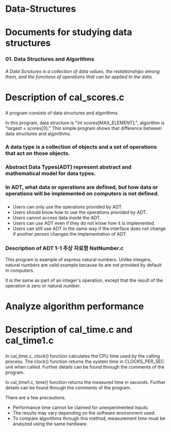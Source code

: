 # Data-Structures
# Documents for studying data structures

### 01. Data Structures and Algorithms

###### A Data Scrutures is a collection of data values, the realationships among them, and the functions of operations that can be applied to the data.

### 
# Description of cal_scores.c
###
A program consists of data structures and algorithms.

In this program, data structure is "int scores[MAX_ELEMENT];", algorithm is "largest = scores[0];"
This simple program shows that difference between data structures and algorithms.
###

### A data type is a collection of objects and a set of operations that act on those objects.

### Abstract Data Types(ADT) represent abstract and mathematical model for data types.

### In ADT, what data or operations are defined, but how data or operations will be implemented on computers is not defined.

###
- Users can only use the operations provided by ADT.
- Users should know how to use the operations provided by ADT.
- Users cannot access data inside the ADT.
- Users can use ADT even if they do not know how it is implemented.
- Users can still use ADT in the same way if the interface does not change if another person changes the implementation of ADT.


###
### Description of ADT 1-1 추상 자료형 NatNumber.c

This program is example of express natural numbers.
Unlike integers, natural numbers are valid example because its are not provided by default in computers.

It is the same as part of an integer's operation, except that the result of the operation is zero or natural number.
###

# Analyze algorithm performance

# Description of cal_time.c and cal_time1.c

###
In cal_time.c, clock() function calculates the CPU time used by the calling process.
The clock() function returns the system time in CLOCKS_PER_SEC unit when called.
Further details can be found through the comments of the program.

In cal_time1.c, time() function returns the measured time in seconds.
Further details can be found through the comments of the program.

There are a few precautions.

- Performance time cannot be claimed for unexperimented inputs.
- The results may vary depending on the software environment used.
- To compare algorithms through this method, measurement time must be analyzed using the same hardware.

###


